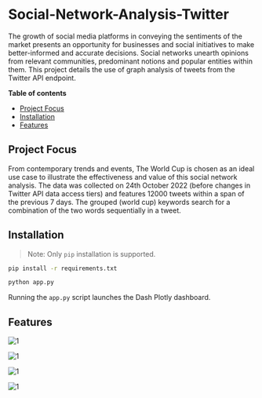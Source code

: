 # Social-Network-Analysis-Twitter
The growth of social media platforms in conveying the sentiments of the market presents an opportunity for businesses and social initiatives to make better-informed and accurate decisions. 
Social networks unearth opinions from relevant communities, predominant notions and popular entities within them. This project details the use of graph analysis of tweets from the Twitter API endpoint.

**Table of contents**

- [Project Focus](#project-focus)
- [Installation](#installation)
- [Features](#features)

## Project Focus
From contemporary trends and events, The World Cup is chosen as an ideal use case to illustrate the effectiveness and value of this social network analysis. The data was collected on 24th October 2022 (before changes in Twitter API data access tiers) and features 12000 tweets within a span of the previous 7 days. The grouped (world cup) keywords search for a combination of the two words sequentially in a tweet.

## Installation
> Note: Only `pip` installation is supported.

```bash
pip install -r requirements.txt

python app.py
```
Running the `app.py` script launches the Dash Plotly dashboard.

## Features

![1](https://raw.githubusercontent.com/devlp121/Social-Network-Analysis-Twitter/docs/sna.png)

![1](https://raw.githubusercontent.com/devlp121/Social-Network-Analysis-Twitter/docs/sna2.png)

![1](https://raw.githubusercontent.com/devlp121/Social-Network-Analysis-Twitter/docs/sna3.png)

![1](https://raw.githubusercontent.com/devlp121/Social-Network-Analysis-Twitter/docs/sna4.png)

